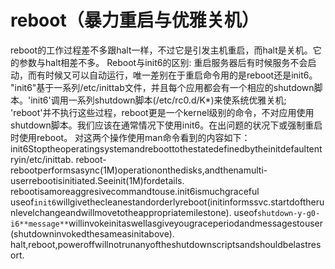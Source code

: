 # reboot（暴力重启与优雅关机）


reboot的工作过程差不多跟halt一样，不过它是引发主机重启，而halt是关机。它的参数与halt相差不多。
Reboot与init6的区别:
重启服务器后有时候服务不会启动，而有时候又可以自动运行，唯一差别在于重启命令用的是reboot还是init6。
"init6"基于一系列/etc/inittab文件，并且每个应用都会有一个相应的shutdown脚本。'init6'调用一系列shutdown脚本(/etc/rc0.d/K*)来使系统优雅关机;
'reboot'并不执行这些过程，reboot更是一个kernel级别的命令，不对应用使用shutdown脚本。我们应该在通常情况下使用init6。在出问题的状况下或强制重启时使用reboot。
对这两个操作使用man命令看到的内容如下：
init6Stoptheoperatingsystemandreboottothestatedefinedbytheinitdefaultentryin/etc/inittab.
reboot-rebootperformsasync(1M)operationonthedisks,andthenamulti-userrebootisinitiated.Seeinit(1M)fordetails.
rebootisamoreaggresivecommandtouse.init6ismuchgraceful
useof`init6`willgivethecleanestandorderlyreboot(initinformssvc.startdoftherunlevelchangeandwillmovetotheappropriatemilestone).
useof`shutdown-y-g0-i6**message**`willinvokeinitaswellasgiveyougraceperiodandmessagestouser(shutdowninvokedthesameasinitabove).
halt,reboot,poweroffwillnotrunanyoftheshutdownscriptsandshouldbelastresort.
